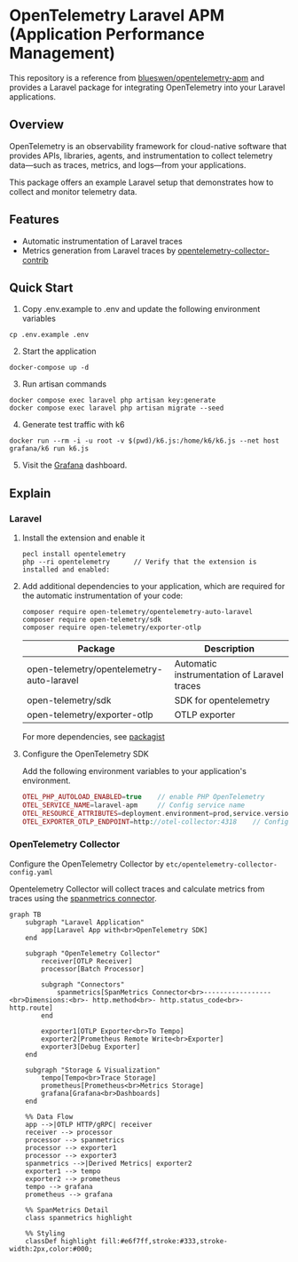 # OpenTelemetry Laravel APM (Application Performance Management)

This repository is a reference from [blueswen/opentelemetry-apm](https://github.com/blueswen/opentelemetry-apm) and provides a Laravel package for integrating OpenTelemetry into your Laravel applications. 

## Overview

OpenTelemetry is an observability framework for cloud-native software that provides APIs, libraries, agents, and instrumentation to collect telemetry data—such as traces, metrics, and logs—from your applications.

This package offers an example Laravel setup that demonstrates how to collect and monitor telemetry data.

## Features

- Automatic instrumentation of Laravel traces
- Metrics generation from Laravel traces by [opentelemetry-collector-contrib](https://github.com/open-telemetry/opentelemetry-collector-contrib)


## Quick Start

1. Copy .env.example to .env and update the following environment variables

```shell
cp .env.example .env
```

2. Start the application

```shell
docker-compose up -d
```

3. Run artisan commands

```shell
docker compose exec laravel php artisan key:generate
docker compose exec laravel php artisan migrate --seed
```

4. Generate test traffic with k6

```shell
docker run --rm -i -u root -v $(pwd)/k6.js:/home/k6/k6.js --net host  grafana/k6 run k6.js
```

5. Visit the [Grafana](http://localhost:8001) dashboard.

## Explain

### Laravel

1. Install the extension and enable it

    ```shell
    pecl install opentelemetry
    php --ri opentelemetry      // Verify that the extension is installed and enabled:
    ```

2. Add additional dependencies to your application, which are required for the automatic instrumentation of your code:

    ```shell
    composer require open-telemetry/opentelemetry-auto-laravel
    composer require open-telemetry/sdk
    composer require open-telemetry/exporter-otlp
    ```

    | Package | Description |
    | --- | --- |
    | open-telemetry/opentelemetry-auto-laravel | Automatic instrumentation of Laravel traces |
    | open-telemetry/sdk | SDK for opentelemetry |
    | open-telemetry/exporter-otlp | OTLP exporter |

    For more dependencies, see [packagist](https://packagist.org/?query=open-telemetry)

3. Configure the OpenTelemetry SDK

    Add the following environment variables to your application's environment.

    ```php
    OTEL_PHP_AUTOLOAD_ENABLED=true    // enable PHP OpenTelemetry
    OTEL_SERVICE_NAME=laravel-apm     // Config service name
    OTEL_RESOURCE_ATTRIBUTES=deployment.environment=prod,service.version=0.0.1    // Config attributes
    OTEL_EXPORTER_OTLP_ENDPOINT=http://otel-collector:4318    // Config OpenTelemetry Collector endpoint
    ```

### OpenTelemetry Collector

Configure the OpenTelemetry Collector by `etc/opentelemetry-collector-config.yaml`

Opentelemetry Collector will collect traces and calculate metrics from traces using the [spanmetrics connector](https://github.com/open-telemetry/opentelemetry-collector-contrib/blob/main/connector/spanmetricsconnector/README.md).

```mermaid
graph TB
    subgraph "Laravel Application"
        app[Laravel App with<br>OpenTelemetry SDK]
    end
    
    subgraph "OpenTelemetry Collector"
        receiver[OTLP Receiver]
        processor[Batch Processor]
        
        subgraph "Connectors"
            spanmetrics[SpanMetrics Connector<br>-----------------<br>Dimensions:<br>- http.method<br>- http.status_code<br>- http.route]
        end
        
        exporter1[OTLP Exporter<br>To Tempo]
        exporter2[Prometheus Remote Write<br>Exporter]
        exporter3[Debug Exporter]
    end
    
    subgraph "Storage & Visualization"
        tempo[Tempo<br>Trace Storage]
        prometheus[Prometheus<br>Metrics Storage]
        grafana[Grafana<br>Dashboards]
    end
    
    %% Data Flow
    app -->|OTLP HTTP/gRPC| receiver
    receiver --> processor
    processor --> spanmetrics
    processor --> exporter1
    processor --> exporter3
    spanmetrics -->|Derived Metrics| exporter2
    exporter1 --> tempo
    exporter2 --> prometheus
    tempo --> grafana
    prometheus --> grafana
    
    %% SpanMetrics Detail
    class spanmetrics highlight
    
    %% Styling
    classDef highlight fill:#e6f7ff,stroke:#333,stroke-width:2px,color:#000;
```
